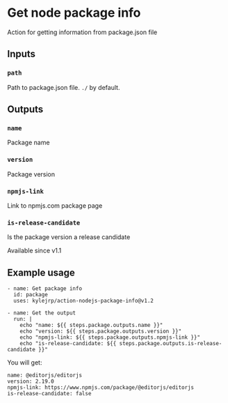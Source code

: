 # Get node package info 

Action for getting information from package.json file

## Inputs

### `path`

Path to package.json file. `./` by default.

## Outputs

### `name`

Package name

### `version`

Package version

### `npmjs-link`

Link to npmjs.com package page

### `is-release-candidate`

Is the package version a release candidate

Available since v1.1

## Example usage

```
- name: Get package info
  id: package
  uses: kylejrp/action-nodejs-package-info@v1.2

- name: Get the output
  run: |
    echo "name: ${{ steps.package.outputs.name }}"
    echo "version: ${{ steps.package.outputs.version }}"
    echo "npmjs-link: ${{ steps.package.outputs.npmjs-link }}"
    echo "is-release-candidate: ${{ steps.package.outputs.is-release-candidate }}"
```

You will get:

```
name: @editorjs/editorjs
version: 2.19.0
npmjs-link: https://www.npmjs.com/package/@editorjs/editorjs
is-release-candidate: false
```
